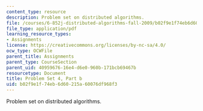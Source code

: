 ```yaml
---
content_type: resource
description: Problem set on distributed algorithms.
file: /courses/6-852j-distributed-algorithms-fall-2009/b02f9e1f74eb6d60215a60076df968f3_MIT6_852JF09_pset4b.pdf
file_type: application/pdf
learning_resource_types:
- Assignments
license: https://creativecommons.org/licenses/by-nc-sa/4.0/
ocw_type: OCWFile
parent_title: Assignments
parent_type: CourseSection
parent_uid: 40959676-16e4-d6e0-960b-171bcb69467b
resourcetype: Document
title: Problem Set 4, Part b
uid: b02f9e1f-74eb-6d60-215a-60076df968f3
---
```

Problem set on distributed algorithms.
